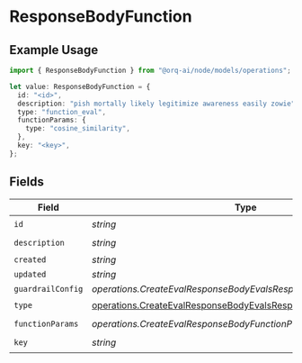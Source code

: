 # ResponseBodyFunction

## Example Usage

```typescript
import { ResponseBodyFunction } from "@orq-ai/node/models/operations";

let value: ResponseBodyFunction = {
  id: "<id>",
  description: "pish mortally likely legitimize awareness easily zowie",
  type: "function_eval",
  functionParams: {
    type: "cosine_similarity",
  },
  key: "<key>",
};
```

## Fields

| Field                                                                                                                          | Type                                                                                                                           | Required                                                                                                                       | Description                                                                                                                    |
| ------------------------------------------------------------------------------------------------------------------------------ | ------------------------------------------------------------------------------------------------------------------------------ | ------------------------------------------------------------------------------------------------------------------------------ | ------------------------------------------------------------------------------------------------------------------------------ |
| `id`                                                                                                                           | *string*                                                                                                                       | :heavy_check_mark:                                                                                                             | N/A                                                                                                                            |
| `description`                                                                                                                  | *string*                                                                                                                       | :heavy_check_mark:                                                                                                             | N/A                                                                                                                            |
| `created`                                                                                                                      | *string*                                                                                                                       | :heavy_minus_sign:                                                                                                             | N/A                                                                                                                            |
| `updated`                                                                                                                      | *string*                                                                                                                       | :heavy_minus_sign:                                                                                                             | N/A                                                                                                                            |
| `guardrailConfig`                                                                                                              | *operations.CreateEvalResponseBodyEvalsResponse200GuardrailConfig*                                                             | :heavy_minus_sign:                                                                                                             | N/A                                                                                                                            |
| `type`                                                                                                                         | [operations.CreateEvalResponseBodyEvalsResponse200Type](../../models/operations/createevalresponsebodyevalsresponse200type.md) | :heavy_check_mark:                                                                                                             | N/A                                                                                                                            |
| `functionParams`                                                                                                               | *operations.CreateEvalResponseBodyFunctionParams*                                                                              | :heavy_check_mark:                                                                                                             | N/A                                                                                                                            |
| `key`                                                                                                                          | *string*                                                                                                                       | :heavy_check_mark:                                                                                                             | N/A                                                                                                                            |